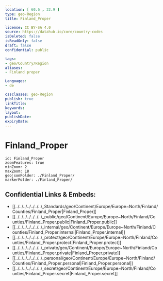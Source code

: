 ```yaml
---
location: [ 60.6 , 22.9 ] 
type: geo-Region
title: Finland_Proper

license: CC BY-SA 4.0
source: https://datahub.io/core/country-codes
isDeleted: false
isReadOnly: false
draft: false
confidential: public

tags:
- geo/Country/Region
aliases:
- Finland proper

Languages:
- de

cssclasses: geo-Region
publish: true
linkTitle: 
keywords: 
layout: 
publishDate: 
expiryDate: 
---
```


# Finland_Proper

```leaflet
id: Finland_Proper
zoomFeatures: true 
minZoom: 2 
maxZoom: 18
geojsonFolder: ./Finland_Proper/
markerFolder: ./Finland_Proper/
```


## Confidential Links & Embeds: 
- [[../../../../../../../_Standards/geo/Continent/Europe/Europe~North/Finland/Counties/Finland_Proper|Finland_Proper]] 
- [[../../../../../../../_public/geo/Continent/Europe/Europe~North/Finland/Counties/Finland_Proper.public|Finland_Proper.public]] 
- [[../../../../../../../_internal/geo/Continent/Europe/Europe~North/Finland/Counties/Finland_Proper.internal|Finland_Proper.internal]] 
- [[../../../../../../../_protect/geo/Continent/Europe/Europe~North/Finland/Counties/Finland_Proper.protect|Finland_Proper.protect]] 
- [[../../../../../../../_private/geo/Continent/Europe/Europe~North/Finland/Counties/Finland_Proper.private|Finland_Proper.private]] 
- [[../../../../../../../_personal/geo/Continent/Europe/Europe~North/Finland/Counties/Finland_Proper.personal|Finland_Proper.personal]] 
- [[../../../../../../../_secret/geo/Continent/Europe/Europe~North/Finland/Counties/Finland_Proper.secret|Finland_Proper.secret]] 

